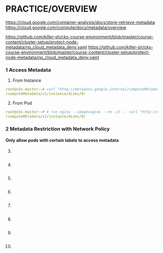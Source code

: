 # PRACTICE/OVERVIEW

https://cloud.google.com/container-analysis/docs/store-retrieve-metadata
https://cloud.google.com/compute/docs/metadata/overview

https://github.com/killer-sh/cks-course-environment/blob/master/course-content/cluster-setup/protect-node-metadata/np_cloud_metadata_deny.yaml
https://github.com/killer-sh/cks-course-environment/blob/master/course-content/cluster-setup/protect-node-metadata/np_cloud_metadata_deny.yaml

### 1 Access Metadata

1) From Instance
```yaml
root@cks-master:~# curl "http://metadata.google.internal/computeMetadata/v1/instance/disks/" -H "Metadata-Flavor: Google"
/computeMetadata/v1/instance/disks/0/
```

2) From Pod
```yaml
root@cks-master:~# k run nginx --image=nginx --rm -it -- curl "http://metadata.google.internal/computeMetadata/v1/instance/disks/" -H "Metadata-Flavor: Google"
/computeMEtadata/v1/instance/disks/0/
```

### 2 Metadata Restriction with Network Policy
#### Only allow pods with certain labels to access metadata

3) 
```yaml

```

4)
```yaml

```

5)
```yaml

```

6)
```yaml

```

7)
```yaml

```

8)
```yaml

```

9)
```yaml

```

10)
```yaml

```

